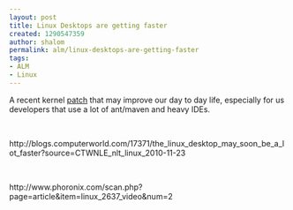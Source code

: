 ```yaml
---
layout: post
title: Linux Desktops are getting faster
created: 1290547359
author: shalom
permalink: alm/linux-desktops-are-getting-faster
tags:
- ALM
- Linux
---
```

<p>A recent kernel <a href="http://marc.info/?l=linux-kernel&amp;m=128978361700898&amp;w=2">patch</a> that may improve our day to day life, especially for us developers that use a lot of ant/maven and heavy IDEs.</p>
<p>&nbsp;</p>
<p>http://blogs.computerworld.com/17371/the_linux_desktop_may_soon_be_a_lot_faster?source=CTWNLE_nlt_linux_2010-11-23</p>
<p>&nbsp;</p>
<p>http://www.phoronix.com/scan.php?page=article&amp;item=linux_2637_video&amp;num=2</p>
